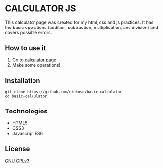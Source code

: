 # CALCULATOR JS

This calculator page was created for my html, css and js practices. It has the basic operations (addition, subtraction, multiplication, and division) and covers possible errors.

## How to use it

1. Go to [calculator page](https://riukoso.github.io/basic-calculator/)
2. Make some operations!

## Installation
```
git clone https://github.com/riukoso/basic-calculator
cd basic-calculator
```

## Technologies
- HTML5
- CSS3
- Javascript ES6

## License
[GNU GPLv3](https://choosealicense.com/licenses/gpl-3.0/)